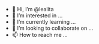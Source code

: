 - 👋 Hi, I’m @lealita
- 👀 I’m interested in ...
- 🌱 I’m currently learning ...
- 💞️ I’m looking to collaborate on ...
- 📫 How to reach me ...

<!---
lealita/lealita is a ✨ special ✨ repository because its `README.md` (this file) appears on your GitHub profile.
You can click the Preview link to take a look at your changes.
--->
